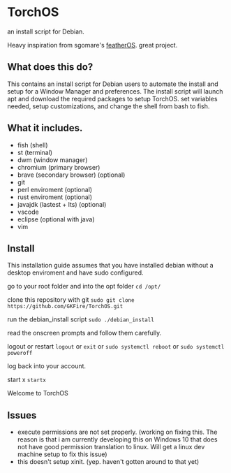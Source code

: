# TorchOS
an install script for Debian.

Heavy inspiration from sgomare's [featherOS](https://github.com/sgomare/featherOS). great project.

What does this do?
----------
  This contains an install script for Debian users to automate the install and setup for a Window Manager and preferences. The install script will launch apt and download the required packages to setup TorchOS. set variables needed, setup customizations, and change the shell from bash to fish.

What it includes.
----------
- fish (shell)
- st (terminal)
- dwm (window manager)
- chromium (primary browser)
- brave (secondary browser) (optional)
- git
- perl enviroment (optional)
- rust enviroment (optional)
- javajdk (lastest + lts) (optional)
- vscode
- eclipse (optional with java)
- vim

Install
---------
This installation guide assumes that you have installed debian without a desktop enviroment and have sudo configured.

go to your root folder and into the opt folder
`cd /opt/`

clone this repository with git
`sudo git clone https://github.com/GKFire/TorchOS.git`

run the debian_install script
`sudo ./debian_install`

read the onscreen prompts and follow them carefully.

logout or restart
`logout` or `exit` or `sudo systemctl reboot` or `sudo systemctl poweroff`

log back into your account.

start x
`startx`
  
Welcome to TorchOS

Issues
-------
- execute permissions are not set properly. (working on fixing this. The reason is that i am currently developing this on Windows 10 that does not have good permission translation to linux. Will get a linux dev machine setup to fix this issue)
- this doesn't setup xinit. (yep. haven't gotten around to that yet)
